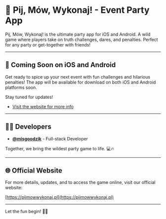 # 🎉 Pij, Mów, Wykonaj! - Event Party App

Pij, Mów, Wykonaj! is the ultimate party app for iOS and Android. A wild game where players take on truth challenges, dares, and penalties. Perfect for any party or get-together with friends!

---

## 📲 Coming Soon on iOS and Android

Get ready to spice up your next event with fun challenges and hilarious penalties! The app will be available for download on both iOS and Android platforms soon.

Stay tuned for updates!

- [Visit the website for more info](https://pijmowwykonaj.pl)

---

## 👨‍💻 Developers

- [**@misgoodzik**](https://github.com/misgoodzik) - Full-stack Developer  

Together, we bring the wildest party game to life. 💻🔥

---

## 🌐 Official Website

For more details, updates, and to access the game online, visit our official website:

[https://pijmowwykonaj.pl](https://pijmowwykonaj.pl)

---

Let the fun begin! 🎉🍻
